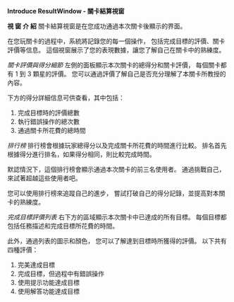 **Introduce ResultWindow - 關卡結算視窗**

**視 窗 介 紹**
關卡結算視窗是在您成功通過本次關卡後顯示的界面。

在您玩關卡的過程中，系統將記錄您的每一個操作，
包括完成目標的評價、關卡評價等信息。
這個視窗展示了您的表現數據，讓您了解自己在關卡中的熟練度。

*關卡評價與得分細節*
左側的面板顯示本次關卡的總得分和關卡評價，
每個關卡都有 1 到 3 顆星的評價。
您可以通過評價了解自己是否充分理解了本關卡所教授的內容。

下方的得分詳細信息可供查看，其中包括：
1. 完成目標時的評價總數
2. 執行錯誤操作的總次數
3. 通過關卡所花費的總時間

*排行榜*
排行榜會根據玩家總得分以及完成關卡所花費的時間進行比較。
排名首先根據得分進行排名，如果得分相同，則比較完成時間。

默認情況下，這個排行榜會顯示通過本次關卡的前三名使用者。
通過挑戰自己，來試著超越這些使用者吧。

您可以使用排行榜來追蹤自己的進步，
嘗試打破自己的得分記錄，並提高對本關卡的熟練度。

*完成目標評價列表*
右下方的區域顯示本次關卡中已達成的所有目標。
每個目標都包括任務描述和完成目標所花費的時間。

此外，通過列表的圖示和顏色，
您可以了解達到目標時所獲得的評價。
以下共有四種評價：
1. 完美達成目標
2. 完成目標，但過程中有錯誤操作
3. 使用提示功能達成目標
4. 使用解答功能達成目標